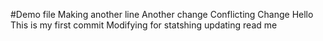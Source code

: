 #Demo file
Making another line
Another change
Conflicting Change
Hello This is my first commit
Modifying for statshing
updating read me
